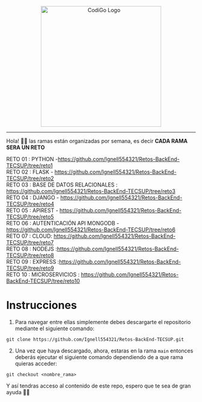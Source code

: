 <p align="center">
  <a href="https://www.tecsup.edu.pe/desarrolloweb/" target="blank"><img src="https://www.tecsup.edu.pe/desarrolloweb/img/logo-cod.svg" width="320" alt="CodiGo Logo" /></a>
</p>

---

Hola! 👋🏻 las ramas están organizadas por semana, es decir **CADA RAMA SERA UN RETO**

RETO 01 : PYTHON  -https://github.com/Ignell554321/Retos-BackEnd-TECSUP/tree/reto1</br>
RETO 02 : FLASK - https://github.com/Ignell554321/Retos-BackEnd-TECSUP/tree/reto2</br>
RETO 03 : BASE DE DATOS RELACIONALES : https://github.com/Ignell554321/Retos-BackEnd-TECSUP/tree/reto3</br>
RETO 04 : DJANGO - https://github.com/Ignell554321/Retos-BackEnd-TECSUP/tree/reto4</br>
RETO 05 : APIREST - https://github.com/Ignell554321/Retos-BackEnd-TECSUP/tree/reto5</br>
RETO 06 : AUTENTICACIÓN API MONGODB -https://github.com/Ignell554321/Retos-BackEnd-TECSUP/tree/reto6</br>
RETO 07 : CLOUD: https://github.com/Ignell554321/Retos-BackEnd-TECSUP/tree/reto7</br>
RETO 08 : NODEJS :https://github.com/Ignell554321/Retos-BackEnd-TECSUP/tree/reto8</br>
RETO 09 : EXPRESS :https://github.com/Ignell554321/Retos-BackEnd-TECSUP/tree/reto9</br>
RETO 10 : MICROSERVICIOS : https://github.com/Ignell554321/Retos-BackEnd-TECSUP/tree/reto10</br>


# Instrucciones

1. Para navegar entre ellas simplemente debes descargarte el repositorio mediante el siguiente comando:

```
git clone https://github.com/Ignell554321/Retos-BackEnd-TECSUP.git
```

2. Una vez que haya descargado, ahora, estaras en la rama `main` entonces deberás ejecutar el siguiente comando dependiendo de a que rama quieras acceder:

```
git checkout <nombre_rama>
```

Y así tendras acceso al contenido de este repo, espero que te sea de gran ayuda 🙌🏻
